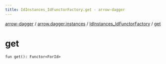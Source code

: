 ```yaml
---
title: IdInstances_IdFunctorFactory.get - arrow-dagger
---
```


[arrow-dagger](../../index.html) / [arrow.dagger.instances](../index.html) / [IdInstances_IdFunctorFactory](index.html) / [get](./get.html)

# get

`fun get(): Functor<ForId>`